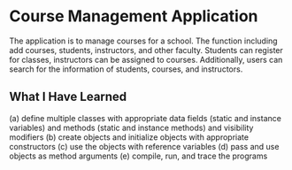 # Course Management Application
  The application is to manage courses for a school. The function including add courses, students, instructors, and other faculty. Students can register for classes, instructors can be assigned to courses. Additionally, users can search for the information of students, courses, and instructors.
  
## What I Have Learned
(a) define multiple classes with appropriate data fields (static and instance variables) and methods (static and instance methods) and visibility modifiers
(b) create objects and initialize objects with appropriate constructors
(c) use the objects with reference variables
(d) pass and use objects as method arguments
(e) compile, run, and trace the programs
  
 
